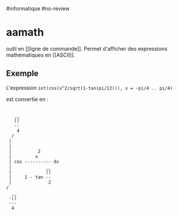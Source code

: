 #informatique #no-review 
# aamath
outil en [[ligne de commande]].
Permet d'afficher des expressions mathématiques en [[ASCII]].

## Exemple

L'expression
`int(cos(x^2/sqrt(1-tan(pi/12))), x = -pi/4 .. pi/4)`

est convertie en :
```aamath

   __
   ||
   --
    4
  /
 |
 |
 |          2
 |         x
 | cos ---------- dx
 |             __
 |             ||
 |     1 - tan --
 |              2
/
  __
 -||
 ---
  4
  
```


